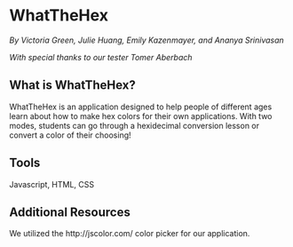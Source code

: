# WhatTheHex
<p><i>By Victoria Green, Julie Huang, Emily Kazenmayer, and Ananya Srinivasan</i><p>
<p><i>With special thanks to our tester Tomer Aberbach</i><p>

<h2>What is WhatTheHex?</h2>
<p>WhatTheHex is an application designed to help people of different ages learn about how to make hex colors for their own applications. With two modes, students can go through a hexidecimal conversion lesson or convert a color of their choosing!</p>

<h2>Tools</h2>
Javascript, HTML, CSS

<h2>Additional Resources</h2> 
We utilized the <a>http://jscolor.com/</a> color picker for our application.

